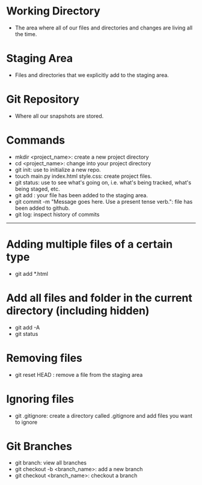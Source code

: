 # Working Directory

- The area where all of our files and directories and changes are living all the time.

# Staging Area

- Files and directories that we explicitly add to the staging area.

# Git Repository

- Where all our snapshots are stored.

# Commands

- mkdir <project_name>: create a new project directory
- cd <project_name>: change into your project directory
- git init: use to initialize a new repo.
- touch main.py index.html style.css: create project files.
- git status: use to see what's going on, i.e. what's being tracked, what's being staged, etc.
- git add <filename>: your file has been added to the staging area.
- git commit -m "Message goes here. Use a present tense verb.": file has been added to github.
- git log: inspect history of commits

---

# Adding multiple files of a certain type

- git add \*.html

# Add all files and folder in the current directory (including hidden)

- git add -A
- git status

# Removing files

- git reset HEAD <filename>: remove a file from the staging area

# Ignoring files

- git .gitignore: create a directory called .gitignore and add files you want to ignore

# Git Branches

- git branch: view all branches
- git checkout -b <branch_name>: add a new branch
- git checkout <branch_name>: checkout a branch
